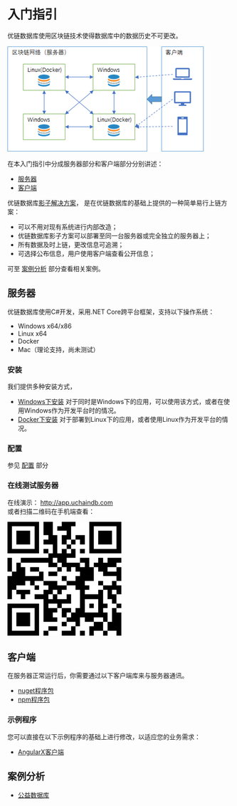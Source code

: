 # 入门指引

优链数据库使用区块链技术使得数据库中的数据历史不可更改。

![Overview](images/01/server-client-overview.png "Overview")  

在本入门指引中分成服务器部分和客户端部分分别讲述：

- [服务器](#服务器)
- [客户端](#客户端)

优链数据库[影子解决方案](?file=01-简介/5-影子方案 "影子方案")，
是在优链数据库的基础上提供的一种简单易行上链方案：

- 可以不用对现有系统进行内部改造；
- 优链数据库影子方案可以部署至同一台服务器或完全独立的服务器上；
- 所有数据及时上链，更改信息可追溯；
- 可选择公布信息，用户使用客户端查看公开信息；

可至 [案例分析](#案例分析) 部分查看相关案例。

## 服务器

优链数据库使用C#开发，采用.NET Core跨平台框架，支持以下操作系统：

* Windows x64/x86
* Linux x64
* Docker
* Mac（理论支持，尚未测试）

### 安装

我们提供多种安装方式，

- [Windows下安装](?file=02-安装/3-Windows下安装 "Windows下安装")
  对于同时是Windows下的应用，可以使用该方式，或者在使用Windows作为开发平台时的情况。
- [Docker下安装](?file=02-安装/4-Docker下安装 "Docker下安装")
  对于部署到Linux下的应用，或者使用Linux作为开发平台的情况。

### 配置

参见 [配置](?file=02-安装/2-配置 "配置") 部分

### 在线测试服务器

在线演示： http://app.uchaindb.com  
或者扫描二维码在手机端查看：

![qr](images/appqr.png "qr")  

## 客户端

在服务器正常运行后，你需要通过以下客户端库来与服务器通讯。

- [nuget程序包](?file=03-SDK/11-nuget程序包 "nuget程序包")
- [npm程序包](?file=03-SDK/12-npm程序包 "npm程序包")

### 示例程序

您可以直接在以下示例程序的基础上进行修改，以适应您的业务需求：

- [AngularX客户端](?file=07-示例客户端/1-AngularX客户端 "AngularX客户端")

## 案例分析

- [公益数据库](?file=08-案例分析/1-公益数据库 "公益数据库")
